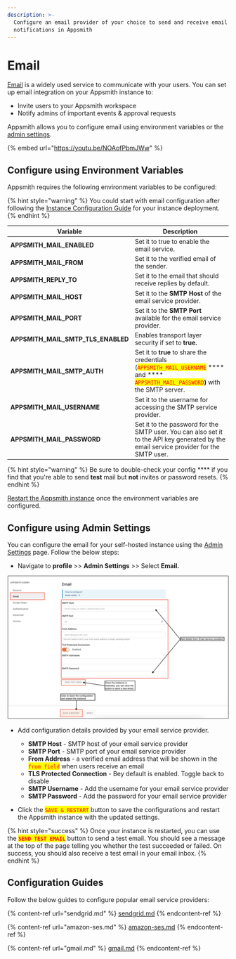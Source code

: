 ```yaml
---
description: >-
  Configure an email provider of your choice to send and receive email
  notifications in Appsmith
---
```


# Email

[Email](https://en.wikipedia.org/wiki/Email) is a widely used service to communicate with your users. You can set up email integration on your Appsmith instance to:

* Invite users to your Appsmith workspace
* Notify admins of important events & approval requests

Appsmith allows you to configure email using environment variables or the [admin settings](../admin-settings.md#using-the-admin-settings-ui).

{% embed url="https://youtu.be/NOAofPbmJWw" %}

## Configure using Environment Variables

Appsmith requires the following environment variables to be configured:

{% hint style="warning" %}
&#x20;You could start with email configuration after following the [Instance Configuration Guide](../) for your instance deployment.
{% endhint %}

| Variable                               | Description                                                                                                                                                                                             |
| -------------------------------------- | ------------------------------------------------------------------------------------------------------------------------------------------------------------------------------------------------------- |
| **APPSMITH\_MAIL\_ENABLED**            | Set it to true to enable the email service.                                                                                                                                                             |
| **APPSMITH\_MAIL\_FROM**               | Set it to the verified email of the sender.                                                                                                                                                             |
| **APPSMITH\_REPLY\_TO**                | Set it to the email that should receive replies by default.                                                                                                                                             |
| **APPSMITH\_MAIL\_HOST**               | Set it to the **SMTP Host** of the email service provider.                                                                                                                                              |
| **APPSMITH\_MAIL\_PORT**               | Set it to the **SMTP Port** available for the email service provider.                                                                                                                                   |
| **APPSMITH\_MAIL\_SMTP\_TLS\_ENABLED** | Enables transport layer security if set to **true.**                                                                                                                                                    |
| **APPSMITH\_MAIL\_SMTP\_AUTH**         | Set it to **true** to share the credentials (<mark style="color:red;">`APPSMITH_MAIL_USERNAME`</mark> **** and **** <mark style="color:red;">`APPSMITH_MAIL_PASSWORD`</mark>**)** with the SMTP server. |
| **APPSMITH\_MAIL\_USERNAME**           | Set it to the username for accessing the SMTP service provider.                                                                                                                                         |
| **APPSMITH\_MAIL\_PASSWORD**           | Set it to the password for the SMTP user. You can also set it to the API key generated by the email service provider for the SMTP user.                                                                 |

{% hint style="warning" %}
Be sure to double-check your config **** if you find that you're able to send **test** mail but **not** invites or password resets.
{% endhint %}

[Restart the Appsmith instance](../) once the environment variables are configured.

## Configure using Admin Settings

You can configure the email for your self-hosted instance using the [Admin Settings](../admin-settings.md#using-the-admin-settings-ui) page. Follow the below steps:

* Navigate to **profile** >> **Admin Settings** >> Select **Email.**

![Add Configuration Details](<../../../../.gitbook/assets/Instance Configuration  Email  Configure using Admin Settings.png>)

*   Add configuration details provided by your email service provider.

    * **SMTP Host** - SMTP host of your email service provider
    * **SMTP Port** - SMTP port of your email service provider
    * **From Address** - a verified email address that will be shown in the <mark style="color:red;">`from field`</mark> when users receive an email
    * **TLS Protected Connection** - Bey default is enabled. Toggle back to disable
    * **SMTP Username** - Add the username for your email service provider
    * **SMTP Password** - Add the password for your email service provider


* Click the <mark style="color:red;">`SAVE & RESTART`</mark> button to save the configurations and restart the Appsmith instance with the updated settings.

{% hint style="success" %}
Once your instance is restarted, you can use the <mark style="color:red;">**`SEND TEST EMAIL`**</mark> button to send a test email. You should see a message at the top of the page telling you whether the test succeeded or failed. On success, you should also receive a test email in your email inbox.
{% endhint %}

## Configuration Guides&#x20;

Follow the below guides to configure popular email service providers:

{% content-ref url="sendgrid.md" %}
[sendgrid.md](sendgrid.md)
{% endcontent-ref %}

{% content-ref url="amazon-ses.md" %}
[amazon-ses.md](amazon-ses.md)
{% endcontent-ref %}

{% content-ref url="gmail.md" %}
[gmail.md](gmail.md)
{% endcontent-ref %}
